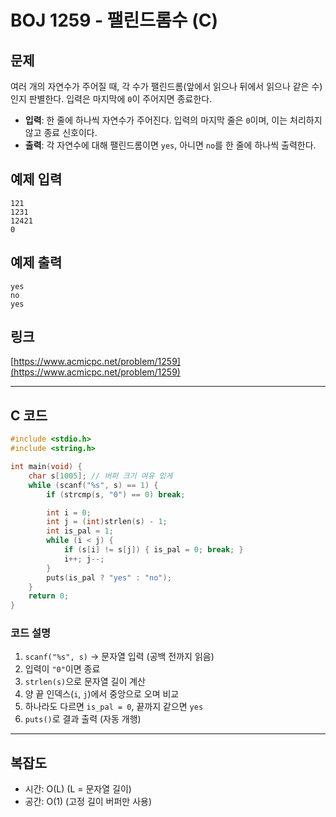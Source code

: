 # BOJ 1259 - 팰린드롬수 (C)

## 문제
여러 개의 자연수가 주어질 때, 각 수가 팰린드롬(앞에서 읽으나 뒤에서 읽으나 같은 수)인지 판별한다. 입력은 마지막에 `0`이 주어지면 종료한다.

- **입력**: 한 줄에 하나씩 자연수가 주어진다. 입력의 마지막 줄은 `0`이며, 이는 처리하지 않고 종료 신호이다.
- **출력**: 각 자연수에 대해 팰린드롬이면 `yes`, 아니면 `no`를 한 줄에 하나씩 출력한다.

## 예제 입력
```
121
1231
12421
0
```

## 예제 출력
```
yes
no
yes
```

## 링크
[https://www.acmicpc.net/problem/1259](https://www.acmicpc.net/problem/1259)

---

## C 코드
```c
#include <stdio.h>
#include <string.h>

int main(void) {
    char s[1005]; // 버퍼 크기 여유 있게
    while (scanf("%s", s) == 1) {
        if (strcmp(s, "0") == 0) break;

        int i = 0;
        int j = (int)strlen(s) - 1;
        int is_pal = 1;
        while (i < j) {
            if (s[i] != s[j]) { is_pal = 0; break; }
            i++; j--;
        }
        puts(is_pal ? "yes" : "no");
    }
    return 0;
}
```

### 코드 설명
1. `scanf("%s", s)` → 문자열 입력 (공백 전까지 읽음)
2. 입력이 `"0"`이면 종료
3. `strlen(s)`으로 문자열 길이 계산
4. 양 끝 인덱스(`i`, `j`)에서 중앙으로 오며 비교
5. 하나라도 다르면 `is_pal = 0`, 끝까지 같으면 `yes`
6. `puts()`로 결과 출력 (자동 개행)

---

## 복잡도
- 시간: O(L) (L = 문자열 길이)
- 공간: O(1) (고정 길이 버퍼만 사용)
